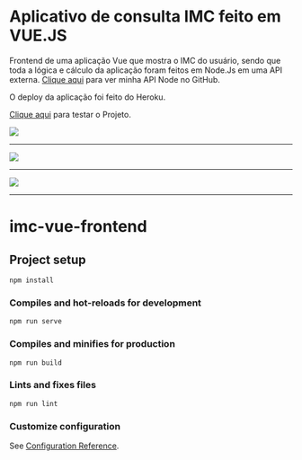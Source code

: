 # Aplicativo de consulta IMC feito em VUE.JS
Frontend de uma aplicação Vue que mostra o IMC do usuário, sendo que toda a lógica e cálculo da aplicação foram feitos em Node.Js em uma API externa. 
<a href="https://github.com/Gabriel-ds/IMC-Vue-api" target="_blank">Clique aqui</a> para ver minha API Node no GitHub.

O deploy da aplicação foi feito do Heroku.

<a href="https://imc-app-vue-gabriel.herokuapp.com/" target="_blank">Clique aqui</a> para testar o Projeto.


<img src="https://user-images.githubusercontent.com/71797335/174789324-92c1b6e7-952f-445a-99f5-000044a9bab2.png">
<hr>

<img src="https://user-images.githubusercontent.com/71797335/174789278-abff9945-9b3c-483a-b617-7017d8e950fb.png">
<hr>

<img src="https://user-images.githubusercontent.com/71797335/174789211-f0324ba7-23b6-4bc3-9e51-eace278a6d04.png">
<hr>


# imc-vue-frontend

## Project setup
```
npm install
```

### Compiles and hot-reloads for development
```
npm run serve
```

### Compiles and minifies for production
```
npm run build
```

### Lints and fixes files
```
npm run lint
```

### Customize configuration
See [Configuration Reference](https://cli.vuejs.org/config/).
